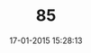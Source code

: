 ---
layout: post
title:  "85"
date: 17-01-2015 15:28:13
categories: jekyll update
language: 'ru'
image: 085.png
---
